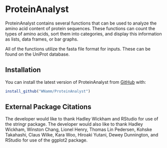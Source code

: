 
# ProteinAnalyst

<!-- badges: start -->
<!-- badges: end -->

ProteinAnalyst contains several functions that can be used to analyze the amino acid content of protein sequences.  These functions can count the types of amino acids, sort them into categories, and display this information as lists, data frames, or bar graphs.

All of the functions utilize the fasta file format for inputs.  These can be found on the UniProt database.

## Installation

You can install the latest version of ProteinAnalyst from [GitHub](https://github.com) with:

``` r
install_github("WNamm/ProteinAnalyst")
```

## External Package Citations

The developer would like to thank Hadley Wickham and RStudio for use of the stringr package. The developer would also like to thank Hadley Wickham, Winston Chang, Lionel Henry, Thomas Lin Pedersen, Kohske Takahashi, Claus Wilke, Kara Woo, Hiroaki Yutani, Dewey Dunnington, and RStudio for use of the ggplot2 package.
